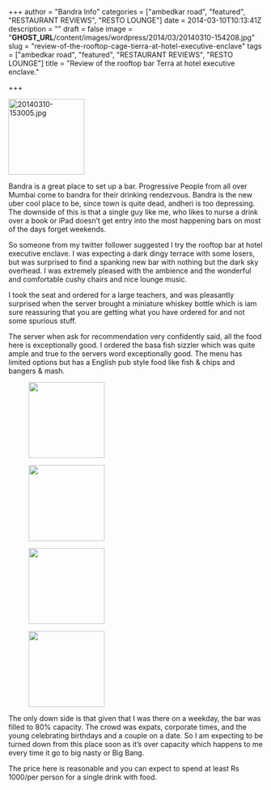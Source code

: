 +++
author = "Bandra Info"
categories = ["ambedkar road", "featured", "RESTAURANT REVIEWS", "RESTO LOUNGE"]
date = 2014-03-10T10:13:41Z
description = ""
draft = false
image = "__GHOST_URL__/content/images/wordpress/2014/03/20140310-154208.jpg"
slug = "review-of-the-rooftop-cage-tierra-at-hotel-executive-enclave"
tags = ["ambedkar road", "featured", "RESTAURANT REVIEWS", "RESTO LOUNGE"]
title = "Review of the rooftop bar Terra at hotel executive enclave."

+++


<p><a href="https://i1.wp.com/bandra.info/wp-content/uploads/2014/03/20140310-153005.jpg?ssl=1"><img loading="lazy" class="size-full alignright" alt="20140310-153005.jpg" src="https://i1.wp.com/bandra.info/wp-content/uploads/2014/03/20140310-153005.jpg?resize=150%2C150&#038;ssl=1" width="150" height="150" data-recalc-dims="1" /></a></p>
<p>Bandra is a great place to set up a bar. Progressive People from all over Mumbai come to bandra for their drinking rendezvous. Bandra is the new uber cool place to be, since town is quite dead, andheri is too depressing. The downside of this is that a single guy like me, who likes to nurse a drink over a book or iPad doesn&#8217;t get entry into the most happening bars on most of the days forget weekends.</p>
<p>So someone from my twitter follower suggested I try the rooftop bar at hotel executive enclave. I was expecting a dark dingy terrace with some losers, but was surprised to find a spanking new bar with nothing but the dark sky overhead. I was extremely pleased with the ambience and the wonderful and comfortable cushy chairs and nice lounge music.</p>
<p>I took the seat and ordered for a large teachers, and was pleasantly surprised when the server brought a miniature whiskey bottle which is iam sure reassuring that you are getting what you have ordered for and not some spurious stuff.</p>
<p>The server when ask for recommendation very confidently said, all the food here is exceptionally good. I ordered the basa fish sizzler which was quite ample and true to the servers word exceptionally good. The menu has limited options but has a English pub style food like fish &amp; chips and bangers &amp; mash.</p>
<p><div id='gallery-41' class='gallery galleryid-6086 gallery-columns-3 gallery-size-thumbnail'><figure class='gallery-item'>
			<div class='gallery-icon portrait'>
				<a href='__GHOST_URL__/review-of-the-rooftop-cage-tierra-at-hotel-executive-enclave/20140310-154216-jpg/'><img width="150" height="150" src="https://i0.wp.com/bandra.info/wp-content/uploads/2014/03/20140310-154216.jpg?resize=150%2C150&#038;ssl=1" class="attachment-thumbnail size-thumbnail" alt="" loading="lazy" srcset="https://i0.wp.com/bandra.info/wp-content/uploads/2014/03/20140310-154216.jpg?resize=150%2C150&amp;ssl=1 150w, https://i0.wp.com/bandra.info/wp-content/uploads/2014/03/20140310-154216.jpg?zoom=2&amp;resize=150%2C150&amp;ssl=1 300w" sizes="(max-width: 150px) 100vw, 150px" data-recalc-dims="1" /></a>
			</div></figure><figure class='gallery-item'>
			<div class='gallery-icon portrait'>
				<a href='__GHOST_URL__/review-of-the-rooftop-cage-tierra-at-hotel-executive-enclave/20140310-154229-jpg/'><img width="150" height="150" src="https://i0.wp.com/bandra.info/wp-content/uploads/2014/03/20140310-154229.jpg?resize=150%2C150&#038;ssl=1" class="attachment-thumbnail size-thumbnail" alt="" loading="lazy" srcset="https://i0.wp.com/bandra.info/wp-content/uploads/2014/03/20140310-154229.jpg?resize=150%2C150&amp;ssl=1 150w, https://i0.wp.com/bandra.info/wp-content/uploads/2014/03/20140310-154229.jpg?zoom=2&amp;resize=150%2C150&amp;ssl=1 300w" sizes="(max-width: 150px) 100vw, 150px" data-recalc-dims="1" /></a>
			</div></figure><figure class='gallery-item'>
			<div class='gallery-icon landscape'>
				<a href='__GHOST_URL__/review-of-the-rooftop-cage-tierra-at-hotel-executive-enclave/20140310-154208-jpg/'><img width="150" height="150" src="https://i1.wp.com/bandra.info/wp-content/uploads/2014/03/20140310-154208.jpg?resize=150%2C150&#038;ssl=1" class="attachment-thumbnail size-thumbnail" alt="" loading="lazy" srcset="https://i1.wp.com/bandra.info/wp-content/uploads/2014/03/20140310-154208.jpg?resize=150%2C150&amp;ssl=1 150w, https://i1.wp.com/bandra.info/wp-content/uploads/2014/03/20140310-154208.jpg?zoom=2&amp;resize=150%2C150&amp;ssl=1 300w, https://i1.wp.com/bandra.info/wp-content/uploads/2014/03/20140310-154208.jpg?zoom=3&amp;resize=150%2C150&amp;ssl=1 450w" sizes="(max-width: 150px) 100vw, 150px" data-recalc-dims="1" /></a>
			</div></figure><figure class='gallery-item'>
			<div class='gallery-icon portrait'>
				<a href='__GHOST_URL__/review-of-the-rooftop-cage-tierra-at-hotel-executive-enclave/20140310-153839-jpg/'><img width="150" height="150" src="https://i1.wp.com/bandra.info/wp-content/uploads/2014/03/20140310-153839.jpg?resize=150%2C150&#038;ssl=1" class="attachment-thumbnail size-thumbnail" alt="" loading="lazy" srcset="https://i1.wp.com/bandra.info/wp-content/uploads/2014/03/20140310-153839.jpg?resize=150%2C150&amp;ssl=1 150w, https://i1.wp.com/bandra.info/wp-content/uploads/2014/03/20140310-153839.jpg?zoom=2&amp;resize=150%2C150&amp;ssl=1 300w" sizes="(max-width: 150px) 100vw, 150px" data-recalc-dims="1" /></a>
			</div></figure>
		</div>
</p>
<p>The only down side is that given that I was there on a weekday, the bar was filled to 80% capacity. The crowd was expats, corporate times, and the young celebrating birthdays and a couple on a date. So I am expecting to be turned down from this place soon as it&#8217;s over capacity which happens to me every time it go to big nasty or Big Bang.</p>
<p>The price here is reasonable and you can expect to spend at least Rs 1000/per person for a single drink with food.</p>
<p>&nbsp;</p>
<p>&nbsp;</p>
<p>&nbsp;</p>
<p>&nbsp;</p>



